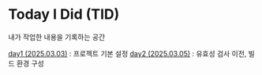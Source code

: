# Today I Did (TID)

내가 작업한 내용을 기록하는 공간

[day1 (2025.03.03)](day1.md) : 프로젝트 기본 설정
[day2 (2025.03.05)](day2.md) : 유효성 검사 이전, 빌드 환경 구성
